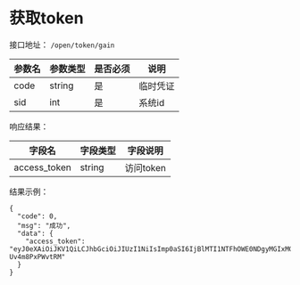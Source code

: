 # 获取token

接口地址： ``` /open/token/gain ```

| 参数名 | 参数类型 | 是否必须 | 说明 |
| --- | --- | --- | --- |
| code | string | 是 | 临时凭证 |
| sid | int | 是 | 系统id |

响应结果：

| 字段名 | 字段类型 | 字段说明 |
| --- | --- | --- |
| access_token | string | 访问token |

结果示例：
```
{
  "code": 0,
  "msg": "成功",
  "data": {
    "access_token": "eyJ0eXAiOiJKV1QiLCJhbGciOiJIUzI1NiIsImp0aSI6IjBlMTI1NTFhOWE0NDgyMGIxMGVkZmIzOGM3NTJkMTNmIn0.eyJpc3MiOiJpbnRlZ3JhdGlvbl9iYWNrZ3JvdW5kIiwiZXhwIjoxNTc0NjY1MjM0LCJuYmYiOjE1NzQwNjA0MzQsImlhdCI6MTU3NDA2MDQzNCwidWlkIjozMiwibmFtZSI6Ilx1NzUzMFx1NTM2Ylx1NmMxMSIsInJvbGVfaW5mbyI6IntcIjFcIjpbLTFdfSIsInNpZCI6MTIsInN5c3RlbV9uYW1lIjoiXHU2NTg3XHU0ZWY2XHU2ZDQxXHU4ZjZjIiwic3RhZmZfbnVtYmVyIjoxNzIzNSwiYWNjb3VudCI6InRpYW53ZWltaW4iLCJqdGkiOiIwZTEyNTUxYTlhNDQ4MjBiMTBlZGZiMzhjNzUyZDEzZiJ9.657Nb0T2NAG6W95IuoJIa7KyZp8Db-Uv4m8PxPWvtRM"
  }
}
```


